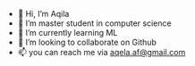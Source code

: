 - 👋 Hi, I’m Aqila
- 👀 I’m master student in computer science
- 🌱 I’m currently learning ML
- 💞️ I’m looking to collaborate on Github
- 📫 you can reach me via aqela.af@gmail.com

<!---
Aqila-af/Aqila-af is a ✨ special ✨ repository because its `README.md` (this file) appears on your GitHub profile.
You can click the Preview link to take a look at your changes.
--->
